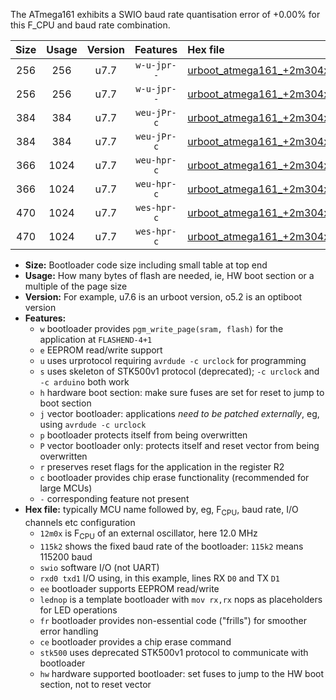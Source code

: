 The ATmega161 exhibits a SWIO baud rate quantisation error of +0.00% for this F_CPU and baud rate combination.

|Size|Usage|Version|Features|Hex file|
|:-:|:-:|:-:|:-:|:--|
|256|256|u7.7|`w-u-jpr--`|[urboot_atmega161_+2m304x_++38k4_swio_rxb2_txb3_lednop.hex](https://raw.githubusercontent.com/stefanrueger/urboot.hex/main/mcus/atmega161/external_oscillator/fcpu_+2m304x/br_++38k4/urboot_atmega161_+2m304x_++38k4_swio_rxb2_txb3_lednop.hex)|
|256|256|u7.7|`w-u-jpr--`|[urboot_atmega161_+2m304x_++38k4_swio_rxd0_txd1_lednop.hex](https://raw.githubusercontent.com/stefanrueger/urboot.hex/main/mcus/atmega161/external_oscillator/fcpu_+2m304x/br_++38k4/urboot_atmega161_+2m304x_++38k4_swio_rxd0_txd1_lednop.hex)|
|384|384|u7.7|`weu-jPr-c`|[urboot_atmega161_+2m304x_++38k4_swio_rxb2_txb3_ee_lednop_fr_ce.hex](https://raw.githubusercontent.com/stefanrueger/urboot.hex/main/mcus/atmega161/external_oscillator/fcpu_+2m304x/br_++38k4/urboot_atmega161_+2m304x_++38k4_swio_rxb2_txb3_ee_lednop_fr_ce.hex)|
|384|384|u7.7|`weu-jPr-c`|[urboot_atmega161_+2m304x_++38k4_swio_rxd0_txd1_ee_lednop_fr_ce.hex](https://raw.githubusercontent.com/stefanrueger/urboot.hex/main/mcus/atmega161/external_oscillator/fcpu_+2m304x/br_++38k4/urboot_atmega161_+2m304x_++38k4_swio_rxd0_txd1_ee_lednop_fr_ce.hex)|
|366|1024|u7.7|`weu-hpr-c`|[urboot_atmega161_+2m304x_++38k4_swio_rxb2_txb3_ee_lednop_fr_ce_hw.hex](https://raw.githubusercontent.com/stefanrueger/urboot.hex/main/mcus/atmega161/external_oscillator/fcpu_+2m304x/br_++38k4/urboot_atmega161_+2m304x_++38k4_swio_rxb2_txb3_ee_lednop_fr_ce_hw.hex)|
|366|1024|u7.7|`weu-hpr-c`|[urboot_atmega161_+2m304x_++38k4_swio_rxd0_txd1_ee_lednop_fr_ce_hw.hex](https://raw.githubusercontent.com/stefanrueger/urboot.hex/main/mcus/atmega161/external_oscillator/fcpu_+2m304x/br_++38k4/urboot_atmega161_+2m304x_++38k4_swio_rxd0_txd1_ee_lednop_fr_ce_hw.hex)|
|470|1024|u7.7|`wes-hpr-c`|[urboot_atmega161_+2m304x_++38k4_swio_rxb2_txb3_ee_lednop_fr_ce_stk500_hw.hex](https://raw.githubusercontent.com/stefanrueger/urboot.hex/main/mcus/atmega161/external_oscillator/fcpu_+2m304x/br_++38k4/urboot_atmega161_+2m304x_++38k4_swio_rxb2_txb3_ee_lednop_fr_ce_stk500_hw.hex)|
|470|1024|u7.7|`wes-hpr-c`|[urboot_atmega161_+2m304x_++38k4_swio_rxd0_txd1_ee_lednop_fr_ce_stk500_hw.hex](https://raw.githubusercontent.com/stefanrueger/urboot.hex/main/mcus/atmega161/external_oscillator/fcpu_+2m304x/br_++38k4/urboot_atmega161_+2m304x_++38k4_swio_rxd0_txd1_ee_lednop_fr_ce_stk500_hw.hex)|

- **Size:** Bootloader code size including small table at top end
- **Usage:** How many bytes of flash are needed, ie, HW boot section or a multiple of the page size
- **Version:** For example, u7.6 is an urboot version, o5.2 is an optiboot version
- **Features:**
  + `w` bootloader provides `pgm_write_page(sram, flash)` for the application at `FLASHEND-4+1`
  + `e` EEPROM read/write support
  + `u` uses urprotocol requiring `avrdude -c urclock` for programming
  + `s` uses skeleton of STK500v1 protocol (deprecated); `-c urclock` and `-c arduino` both work
  + `h` hardware boot section: make sure fuses are set for reset to jump to boot section
  + `j` vector bootloader: applications *need to be patched externally*, eg, using `avrdude -c urclock`
  + `p` bootloader protects itself from being overwritten
  + `P` vector bootloader only: protects itself and reset vector from being overwritten
  + `r` preserves reset flags for the application in the register R2
  + `c` bootloader provides chip erase functionality (recommended for large MCUs)
  + `-` corresponding feature not present
- **Hex file:** typically MCU name followed by, eg, F<sub>CPU</sub>, baud rate, I/O channels etc configuration
  + `12m0x` is F<sub>CPU</sub> of an external oscillator, here 12.0 MHz
  + `115k2` shows the fixed baud rate of the bootloader: `115k2` means 115200 baud
  + `swio` software I/O (not UART)
  + `rxd0 txd1` I/O using, in this example, lines RX `D0` and TX `D1`
  + `ee` bootloader supports EEPROM read/write
  + `lednop` is a template bootloader with `mov rx,rx` nops as placeholders for LED operations
  + `fr` bootloader provides non-essential code ("frills") for smoother error handling
  + `ce` bootloader provides a chip erase command
  + `stk500` uses deprecated STK500v1 protocol to communicate with bootloader
  + `hw` hardware supported bootloader: set fuses to jump to the HW boot section, not to reset vector
